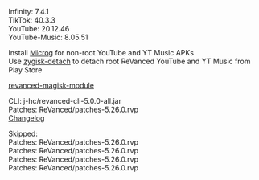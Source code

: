 Infinity: 7.4.1  
TikTok: 40.3.3  
YouTube: 20.12.46  
YouTube-Music: 8.05.51  

Install [Microg](https://github.com/ReVanced/GmsCore/releases) for non-root YouTube and YT Music APKs  
Use [zygisk-detach](https://github.com/j-hc/zygisk-detach) to detach root ReVanced YouTube and YT Music from Play Store  

[revanced-magisk-module](https://github.com/j-hc/revanced-magisk-module)
  
CLI: j-hc/revanced-cli-5.0.0-all.jar  
Patches: ReVanced/patches-5.26.0.rvp  
[Changelog](https://github.com/ReVanced/revanced-patches/releases/tag/v5.26.0)  

Skipped:  
Patches: ReVanced/patches-5.26.0.rvp  
Patches: ReVanced/patches-5.26.0.rvp  
Patches: ReVanced/patches-5.26.0.rvp  
Patches: ReVanced/patches-5.26.0.rvp          
